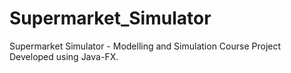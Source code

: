# Supermarket_Simulator
Supermarket Simulator - Modelling and Simulation Course Project Developed using Java-FX.
